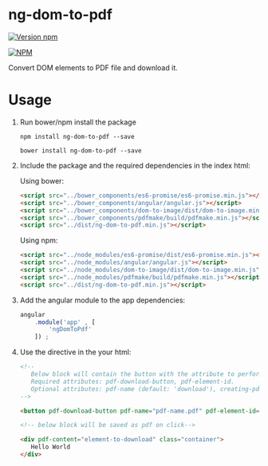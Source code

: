 # ng-dom-to-pdf

[![Version npm](https://img.shields.io/npm/v/ng-dom-to-pdf.svg?style=flat-square)](https://www.npmjs.com/package/ng-dom-to-pdf)

[![NPM](https://nodei.co/npm/ng-dom-to-pdf.png?downloads=true&downloadRank=true)](https://nodei.co/npm/ng-dom-to-pdf/)

Convert DOM elements to PDF file and download it.

# Usage

1. Run bower/npm install the package

    `
    npm install ng-dom-to-pdf --save
    `
    
    `
    bower install ng-dom-to-pdf --save
    `

2. Include the package and the required dependencies in the index html:

    Using bower:
    ```html
    <script src="../bower_components/es6-promise/es6-promise.min.js"></script>
    <script src="../bower_components/angular/angular.js"></script>
    <script src="../bower_components/dom-to-image/dist/dom-to-image.min.js"></script>
    <script src="../bower_components/pdfmake/build/pdfmake.min.js"></script>
    <script src="../dist/ng-dom-to-pdf.min.js"></script>
    ```
    
    Using npm:
    ```html
    <script src="../node_modules/es6-promise/dist/es6-promise.min.js"></script>
    <script src="../node_modules/angular/angular.js"></script>
    <script src="../node_modules/dom-to-image/dist/dom-to-image.min.js"></script>
    <script src="../node_modules/pdfmake/build/pdfmake.min.js"></script>
    <script src="../dist/ng-dom-to-pdf.min.js"></script>
    ```

3. Add the angular module to the app dependencies:

    ```javascript
    angular
        .module('app' , [
            'ngDomToPdf'
        ]) ;
    ```
    
4. Use the directive in the your html:

    ```html
    <!-- 
       Below block will contain the button with the attribute to perform download on click
       Required attributes: pdf-download-button, pdf-element-id.
       Optional attributes: pdf-name (default: 'download'), creating-pdf-class-name(default: 'creating-pdf')
    -->
 
    <button pdf-download-button pdf-name="pdf-name.pdf" pdf-element-id="element-to-download" creating-pdf-class-name="generating" class="btn">Download As PDF</button>
 
    <!-- below block will be saved as pdf on click-->

    <div pdf-content="element-to-download" class="container">
       Hello World
    </div>
    ```

